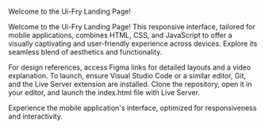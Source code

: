 Welcome to the Ui-Fry Landing Page!

Welcome to the Ui-Fry Landing Page! This responsive interface, tailored for mobile applications, combines HTML, CSS, and JavaScript to offer a visually captivating and user-friendly experience across devices. Explore its seamless blend of aesthetics and functionality.

For design references, access Figma links for detailed layouts and a video explanation. To launch, ensure Visual Studio Code or a similar editor, Git, and the Live Server extension are installed. Clone the repository, open it in your editor, and launch the index.html file with Live Server.

Experience the mobile application's interface, optimized for responsiveness and interactivity.





